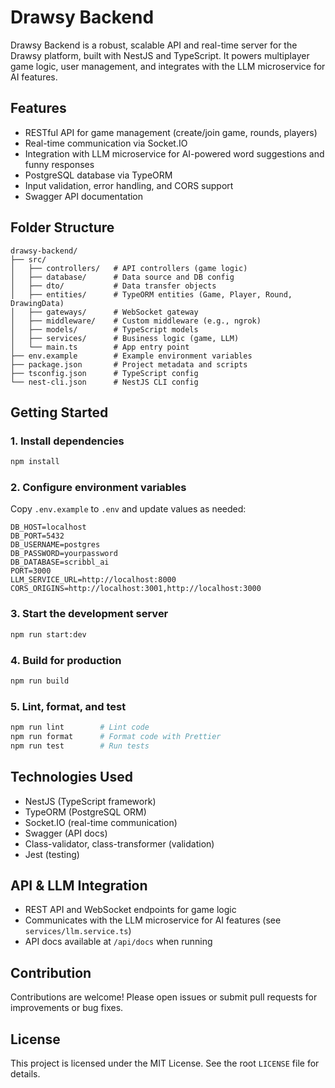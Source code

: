 
# Drawsy Backend

Drawsy Backend is a robust, scalable API and real-time server for the Drawsy platform, built with NestJS and TypeScript. It powers multiplayer game logic, user management, and integrates with the LLM microservice for AI features.

## Features
- RESTful API for game management (create/join game, rounds, players)
- Real-time communication via Socket.IO
- Integration with LLM microservice for AI-powered word suggestions and funny responses
- PostgreSQL database via TypeORM
- Input validation, error handling, and CORS support
- Swagger API documentation

## Folder Structure
```
drawsy-backend/
├── src/
│   ├── controllers/   # API controllers (game logic)
│   ├── database/      # Data source and DB config
│   ├── dto/           # Data transfer objects
│   ├── entities/      # TypeORM entities (Game, Player, Round, DrawingData)
│   ├── gateways/      # WebSocket gateway
│   ├── middleware/    # Custom middleware (e.g., ngrok)
│   ├── models/        # TypeScript models
│   ├── services/      # Business logic (game, LLM)
│   └── main.ts        # App entry point
├── env.example        # Example environment variables
├── package.json       # Project metadata and scripts
├── tsconfig.json      # TypeScript config
└── nest-cli.json      # NestJS CLI config
```

## Getting Started

### 1. Install dependencies
```bash
npm install
```

### 2. Configure environment variables
Copy `.env.example` to `.env` and update values as needed:
```
DB_HOST=localhost
DB_PORT=5432
DB_USERNAME=postgres
DB_PASSWORD=yourpassword
DB_DATABASE=scribbl_ai
PORT=3000
LLM_SERVICE_URL=http://localhost:8000
CORS_ORIGINS=http://localhost:3001,http://localhost:3000
```

### 3. Start the development server
```bash
npm run start:dev
```

### 4. Build for production
```bash
npm run build
```

### 5. Lint, format, and test
```bash
npm run lint        # Lint code
npm run format      # Format code with Prettier
npm run test        # Run tests
```

## Technologies Used
- NestJS (TypeScript framework)
- TypeORM (PostgreSQL ORM)
- Socket.IO (real-time communication)
- Swagger (API docs)
- Class-validator, class-transformer (validation)
- Jest (testing)

## API & LLM Integration
- REST API and WebSocket endpoints for game logic
- Communicates with the LLM microservice for AI features (see `services/llm.service.ts`)
- API docs available at `/api/docs` when running

## Contribution
Contributions are welcome! Please open issues or submit pull requests for improvements or bug fixes.

## License
This project is licensed under the MIT License. See the root `LICENSE` file for details.
